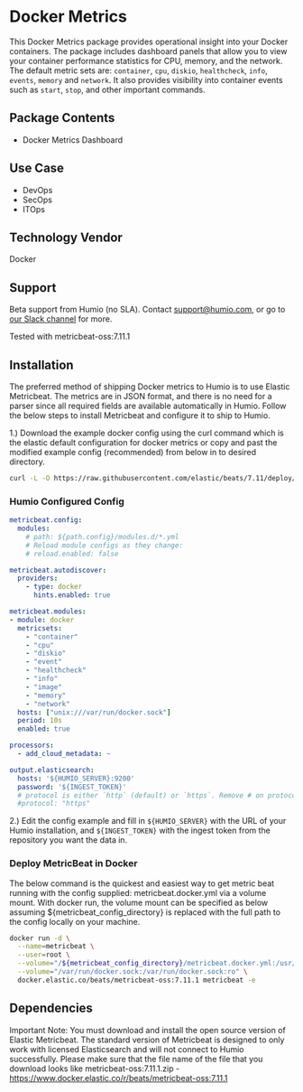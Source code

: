# Docker Metrics

This Docker Metrics package provides operational insight into your Docker containers.
The package includes dashboard panels that allow you to view your container performance statistics for CPU, memory, and the network. The default metric sets are: `container`, `cpu`, `diskio`, `healthcheck`, `info`, `events`, `memory` and `network`.  It also provides visibility into container events such as `start`, `stop`, and other important commands.

## Package Contents
- Docker Metrics Dashboard

## Use Case
- DevOps
- SecOps
- ITOps

## Technology Vendor
Docker

## Support
Beta support from Humio (no SLA). Contact support@humio.com, or go to [our Slack channel](https://community.humio.com/) for more.

Tested with metricbeat-oss:7.11.1

## Installation
The preferred method of shipping Docker metrics to Humio is to use Elastic Metricbeat.
The metrics are in JSON format, and there is no need for a parser since all required fields are available automatically in Humio.
Follow the below steps to install Metricbeat and configure it to ship to Humio.

1.) Download the example docker config using the curl command which is the elastic default configuration for docker metrics or copy and past the modified example config (recommended) from below in to desired directory.

```bash
curl -L -O https://raw.githubusercontent.com/elastic/beats/7.11/deploy/docker/metricbeat.docker.yml 
```

### Humio Configured Config

```yaml
metricbeat.config:
  modules:
    # path: ${path.config}/modules.d/*.yml
    # Reload module configs as they change:
    # reload.enabled: false

metricbeat.autodiscover:
  providers:
    - type: docker
      hints.enabled: true

metricbeat.modules:
- module: docker
  metricsets:
    - "container"
    - "cpu"
    - "diskio"
    - "event"
    - "healthcheck"
    - "info"
    - "image"
    - "memory"
    - "network"
  hosts: ["unix:///var/run/docker.sock"]
  period: 10s
  enabled: true

processors:
  - add_cloud_metadata: ~

output.elasticsearch:
  hosts: '${HUMIO_SERVER}:9200'
  password: '${INGEST_TOKEN}'
  # protocol is either `http` (default) or `https`. Remove # on protocol otherwise it defaults to http.
  #protocol: "https"
```

2.) Edit the config example and fill in `${HUMIO_SERVER}` with the URL of your Humio installation, and `${INGEST_TOKEN}` with the ingest token from the repository you want the data in.

### Deploy MetricBeat in Docker

The below command is the quickest and easiest way to get metric beat running with the config supplied: metricbeat.docker.yml via a volume mount. 
With docker run, the volume mount can be specified as below assuming ${metricbeat_config_directory} is replaced with the full path to the config locally on your machine.

```bash
docker run -d \
  --name=metricbeat \
  --user=root \
  --volume="/${metricbeat_config_directory}/metricbeat.docker.yml:/usr/share/metricbeat/metricbeat.yml:ro" \
  --volume="/var/run/docker.sock:/var/run/docker.sock:ro" \
  docker.elastic.co/beats/metricbeat-oss:7.11.1 metricbeat -e
```
  
## Dependencies
Important Note: You must download and install the open source version of Elastic Metricbeat.
The standard version of Metricbeat is designed to only work with licensed Elasticsearch and will not connect to Humio successfully. 
Please make sure that the file name of the file that you download looks like metricbeat-oss:7.11.1.zip - https://www.docker.elastic.co/r/beats/metricbeat-oss:7.11.1
